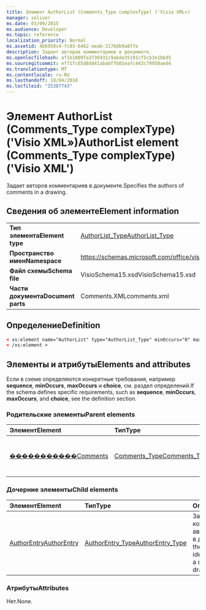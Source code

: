 ```yaml
---
title: Элемент AuthorList (Comments_Type complexType) ('Visio XML»)
manager: soliver
ms.date: 03/09/2015
ms.audience: Developer
ms.topic: reference
localization_priority: Normal
ms.assetid: 4b6950c4-7c03-6462-eeab-3176db9a8f7e
description: Задает авторов комментариев в документе.
ms.openlocfilehash: af1b1889fa3736931c9abde35191cf5cb3e1bbd5
ms.sourcegitcommit: ef717c65d8dd41ababffb01eafc443c79950aed4
ms.translationtype: MT
ms.contentlocale: ru-RU
ms.lasthandoff: 10/04/2018
ms.locfileid: "25387743"
---
```

# <a name="authorlist-element-commentstype-complextype-visio-xml"></a><span data-ttu-id="62d40-103">Элемент AuthorList (Comments_Type complexType) ('Visio XML»)</span><span class="sxs-lookup"><span data-stu-id="62d40-103">AuthorList element (Comments_Type complexType) ('Visio XML')</span></span>

<span data-ttu-id="62d40-104">Задает авторов комментариев в документе.</span><span class="sxs-lookup"><span data-stu-id="62d40-104">Specifies the authors of comments in a drawing.</span></span>
  
## <a name="element-information"></a><span data-ttu-id="62d40-105">Сведения об элементе</span><span class="sxs-lookup"><span data-stu-id="62d40-105">Element information</span></span>

|||
|:-----|:-----|
|<span data-ttu-id="62d40-106">**Тип элемента**</span><span class="sxs-lookup"><span data-stu-id="62d40-106">**Element type**</span></span> <br/> |[<span data-ttu-id="62d40-107">AuthorList_Type</span><span class="sxs-lookup"><span data-stu-id="62d40-107">AuthorList_Type</span></span>](authorlist_type-complextypevisio-xml.md) <br/> |
|<span data-ttu-id="62d40-108">**Пространство имен**</span><span class="sxs-lookup"><span data-stu-id="62d40-108">**Namespace**</span></span> <br/> |https://schemas.microsoft.com/office/visio/2012/main  <br/> |
|<span data-ttu-id="62d40-109">**Файл схемы**</span><span class="sxs-lookup"><span data-stu-id="62d40-109">**Schema file**</span></span> <br/> |<span data-ttu-id="62d40-110">VisioSchema15.xsd</span><span class="sxs-lookup"><span data-stu-id="62d40-110">VisioSchema15.xsd</span></span>  <br/> |
|<span data-ttu-id="62d40-111">**Части документа**</span><span class="sxs-lookup"><span data-stu-id="62d40-111">**Document parts**</span></span> <br/> |<span data-ttu-id="62d40-112">Comments.XML</span><span class="sxs-lookup"><span data-stu-id="62d40-112">comments.xml</span></span>  <br/> |
   
## <a name="definition"></a><span data-ttu-id="62d40-113">Определение</span><span class="sxs-lookup"><span data-stu-id="62d40-113">Definition</span></span>

```XML
< xs:element name="AuthorList" type="AuthorList_Type" minOccurs="0" maxOccurs="1" >
< /xs:element >
```

## <a name="elements-and-attributes"></a><span data-ttu-id="62d40-114">Элементы и атрибуты</span><span class="sxs-lookup"><span data-stu-id="62d40-114">Elements and attributes</span></span>

<span data-ttu-id="62d40-115">Если в схеме определяются конкретные требования, например **sequence**, **minOccurs**, **maxOccurs** и **choice**, см. раздел определений.</span><span class="sxs-lookup"><span data-stu-id="62d40-115">If the schema defines specific requirements, such as **sequence**, **minOccurs**, **maxOccurs**, and **choice**, see the definition section.</span></span> 
  
### <a name="parent-elements"></a><span data-ttu-id="62d40-116">Родительские элементы</span><span class="sxs-lookup"><span data-stu-id="62d40-116">Parent elements</span></span>

|<span data-ttu-id="62d40-117">**Элемент**</span><span class="sxs-lookup"><span data-stu-id="62d40-117">**Element**</span></span>|<span data-ttu-id="62d40-118">**Тип**</span><span class="sxs-lookup"><span data-stu-id="62d40-118">**Type**</span></span>|<span data-ttu-id="62d40-119">**Описание**</span><span class="sxs-lookup"><span data-stu-id="62d40-119">**Description**</span></span>|
|:-----|:-----|:-----|
|[<span data-ttu-id="62d40-120">�����������</span><span class="sxs-lookup"><span data-stu-id="62d40-120">Comments</span></span>](comments-element-comments_type-complextypevisio-xml.md) <br/> |[<span data-ttu-id="62d40-121">Comments_Type</span><span class="sxs-lookup"><span data-stu-id="62d40-121">Comments_Type</span></span>](comments_type-complextypevisio-xml.md) <br/> |<span data-ttu-id="62d40-122">Указывает комментарии в документе.</span><span class="sxs-lookup"><span data-stu-id="62d40-122">Specifies the comments in a drawing.</span></span>  <br/> |
   
### <a name="child-elements"></a><span data-ttu-id="62d40-123">Дочерние элементы</span><span class="sxs-lookup"><span data-stu-id="62d40-123">Child elements</span></span>

|<span data-ttu-id="62d40-124">**Элемент**</span><span class="sxs-lookup"><span data-stu-id="62d40-124">**Element**</span></span>|<span data-ttu-id="62d40-125">**Тип**</span><span class="sxs-lookup"><span data-stu-id="62d40-125">**Type**</span></span>|<span data-ttu-id="62d40-126">**Описание**</span><span class="sxs-lookup"><span data-stu-id="62d40-126">**Description**</span></span>|
|:-----|:-----|:-----|
|[<span data-ttu-id="62d40-127">AuthorEntry</span><span class="sxs-lookup"><span data-stu-id="62d40-127">AuthorEntry</span></span>](authorentry-element-authorlist_type-complextypevisio-xml.md) <br/> |[<span data-ttu-id="62d40-128">AuthorEntry_Type</span><span class="sxs-lookup"><span data-stu-id="62d40-128">AuthorEntry_Type</span></span>](authorentry_type-complextypevisio-xml.md) <br/> |<span data-ttu-id="62d40-129">Задает свойства, которые задают автора комментария в документ.</span><span class="sxs-lookup"><span data-stu-id="62d40-129">Specifies the properties that identify the author of a comment in a drawing.</span></span>  <br/> |
   
### <a name="attributes"></a><span data-ttu-id="62d40-130">Атрибуты</span><span class="sxs-lookup"><span data-stu-id="62d40-130">Attributes</span></span>

<span data-ttu-id="62d40-131">Нет.</span><span class="sxs-lookup"><span data-stu-id="62d40-131">None.</span></span>
  

